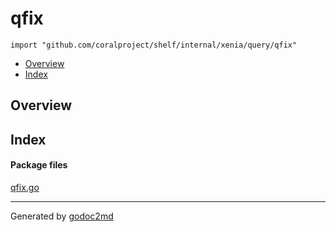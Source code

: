 

# qfix
`import "github.com/coralproject/shelf/internal/xenia/query/qfix"`

* [Overview](#pkg-overview)
* [Index](#pkg-index)

## <a name="pkg-overview">Overview</a>



## <a name="pkg-index">Index</a>


#### <a name="pkg-files">Package files</a>
[qfix.go](/src/github.com/coralproject/shelf/internal/xenia/query/qfix/qfix.go) 










- - -
Generated by [godoc2md](http://godoc.org/github.com/davecheney/godoc2md)
